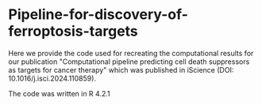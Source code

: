 # Pipeline-for-discovery-of-ferroptosis-targets
Here we provide the code used for recreating the computational results for our publication "Computational pipeline predicting cell death suppressors as targets for cancer therapy" which was published in iScience (DOI: 10.1016/j.isci.2024.110859).

The code was written in R 4.2.1
